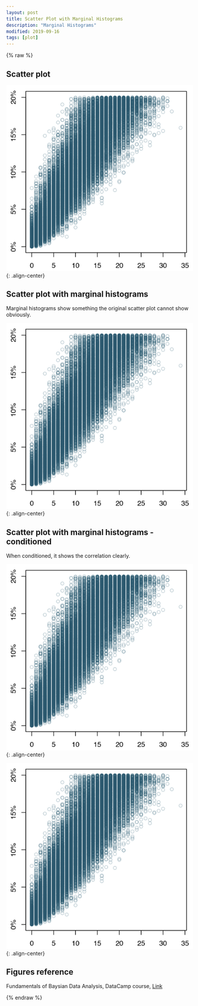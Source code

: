 ```yaml
---
layout: post
title: Scatter Plot with Marginal Histograms
description: "Marginal Histograms"
modified: 2019-09-16
tags: [plot]
---
```


{% raw %}

## Scatter plot

![1](/assets/images/marginal-histogram/1.png){: .align-center}

## Scatter plot with marginal histograms

Marginal histograms show something the original scatter plot cannot show obviously.

![2](/assets/images/marginal-histogram/1.png){: .align-center}

## Scatter plot with marginal histograms - conditioned

When conditioned, it shows the correlation clearly. 

![3](/assets/images/marginal-histogram/1.png){: .align-center}

![4](/assets/images/marginal-histogram/1.png){: .align-center}

## Figures reference

Fundamentals of Baysian Data Analysis, DataCamp course, [Link](https://campus.datacamp.com/courses/fundamentals-of-bayesian-data-analysis-in-r/how-does-bayesian-inference-work?ex=8)


{% endraw %}
